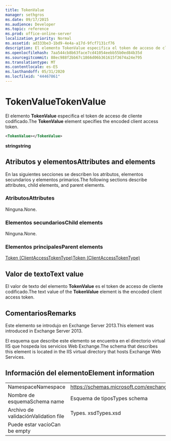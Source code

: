 ```yaml
---
title: TokenValue
manager: sethgros
ms.date: 09/17/2015
ms.audience: Developer
ms.topic: reference
ms.prod: office-online-server
localization_priority: Normal
ms.assetid: ad333be3-1bd9-4e4a-a17d-9fcf7131cf76
description: El elemento TokenValue especifica el token de acceso de cliente codificado.
ms.openlocfilehash: 7aa544cb8b63face7cd41054eebb55b0ed84b35d
ms.sourcegitcommit: 88ec988f2bb67c1866d06b361615f3674a24e795
ms.translationtype: MT
ms.contentlocale: es-ES
ms.lasthandoff: 05/31/2020
ms.locfileid: "44467861"
---
```

# <a name="tokenvalue"></a><span data-ttu-id="6cff2-103">TokenValue</span><span class="sxs-lookup"><span data-stu-id="6cff2-103">TokenValue</span></span>

<span data-ttu-id="6cff2-104">El elemento **TokenValue** especifica el token de acceso de cliente codificado.</span><span class="sxs-lookup"><span data-stu-id="6cff2-104">The **TokenValue** element specifies the encoded client access token.</span></span> 
  
```XML
<TokenValue></TokenValue>
```

 <span data-ttu-id="6cff2-105">**string**</span><span class="sxs-lookup"><span data-stu-id="6cff2-105">**string**</span></span>
## <a name="attributes-and-elements"></a><span data-ttu-id="6cff2-106">Atributos y elementos</span><span class="sxs-lookup"><span data-stu-id="6cff2-106">Attributes and elements</span></span>

<span data-ttu-id="6cff2-107">En las siguientes secciones se describen los atributos, elementos secundarios y elementos primarios.</span><span class="sxs-lookup"><span data-stu-id="6cff2-107">The following sections describe attributes, child elements, and parent elements.</span></span>
  
### <a name="attributes"></a><span data-ttu-id="6cff2-108">Atributos</span><span class="sxs-lookup"><span data-stu-id="6cff2-108">Attributes</span></span>

<span data-ttu-id="6cff2-109">Ninguna.</span><span class="sxs-lookup"><span data-stu-id="6cff2-109">None.</span></span>
  
### <a name="child-elements"></a><span data-ttu-id="6cff2-110">Elementos secundarios</span><span class="sxs-lookup"><span data-stu-id="6cff2-110">Child elements</span></span>

<span data-ttu-id="6cff2-111">Ninguna.</span><span class="sxs-lookup"><span data-stu-id="6cff2-111">None.</span></span>
  
### <a name="parent-elements"></a><span data-ttu-id="6cff2-112">Elementos principales</span><span class="sxs-lookup"><span data-stu-id="6cff2-112">Parent elements</span></span>

[<span data-ttu-id="6cff2-113">Token (ClientAccessTokenType)</span><span class="sxs-lookup"><span data-stu-id="6cff2-113">Token (ClientAccessTokenType)</span></span>](token-clientaccesstokentype.md)
  
## <a name="text-value"></a><span data-ttu-id="6cff2-114">Valor de texto</span><span class="sxs-lookup"><span data-stu-id="6cff2-114">Text value</span></span>

<span data-ttu-id="6cff2-115">El valor de texto del elemento **TokenValue** es el token de acceso de cliente codificado.</span><span class="sxs-lookup"><span data-stu-id="6cff2-115">The text value of the **TokenValue** element is the encoded client access token.</span></span> 
  
## <a name="remarks"></a><span data-ttu-id="6cff2-116">Comentarios</span><span class="sxs-lookup"><span data-stu-id="6cff2-116">Remarks</span></span>

<span data-ttu-id="6cff2-117">Este elemento se introdujo en Exchange Server 2013.</span><span class="sxs-lookup"><span data-stu-id="6cff2-117">This element was introduced in Exchange Server 2013.</span></span>
  
<span data-ttu-id="6cff2-118">El esquema que describe este elemento se encuentra en el directorio virtual IIS que hospeda los servicios Web Exchange.</span><span class="sxs-lookup"><span data-stu-id="6cff2-118">The schema that describes this element is located in the IIS virtual directory that hosts Exchange Web Services.</span></span>
  
## <a name="element-information"></a><span data-ttu-id="6cff2-119">Información del elemento</span><span class="sxs-lookup"><span data-stu-id="6cff2-119">Element information</span></span>

|||
|:-----|:-----|
|<span data-ttu-id="6cff2-120">Namespace</span><span class="sxs-lookup"><span data-stu-id="6cff2-120">Namespace</span></span>  <br/> |https://schemas.microsoft.com/exchange/services/2006/types  <br/> |
|<span data-ttu-id="6cff2-121">Nombre de esquema</span><span class="sxs-lookup"><span data-stu-id="6cff2-121">Schema name</span></span>  <br/> |<span data-ttu-id="6cff2-122">Esquema de tipos</span><span class="sxs-lookup"><span data-stu-id="6cff2-122">Types schema</span></span>  <br/> |
|<span data-ttu-id="6cff2-123">Archivo de validación</span><span class="sxs-lookup"><span data-stu-id="6cff2-123">Validation file</span></span>  <br/> |<span data-ttu-id="6cff2-124">Types. xsd</span><span class="sxs-lookup"><span data-stu-id="6cff2-124">Types.xsd</span></span>  <br/> |
|<span data-ttu-id="6cff2-125">Puede estar vacío</span><span class="sxs-lookup"><span data-stu-id="6cff2-125">Can be empty</span></span>  <br/> ||
   

